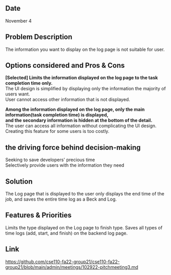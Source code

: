 ## Date

November 4

## Problem Description

The information you want to display on the log page is not suitable for user.

## Options considered and Pros & Cons

**[Selected] Limits the information displayed on the log page to the task completion time only.**  
The UI design is simplified by displaying only the information the majority of users want.  
User cannot access other information that is not displayed.

**Among the information displayed on the log page, only the main information(task completion time) is displayed,  
and the secondary information is hidden at the bottom of the detail.**  
The user can access all information without complicating the UI design.  
Creating this feature for some users is too costly.

## the driving force behind decision-making

Seeking to save developers' precious time  
Selectively provide users with the information they need

## Solution

The Log page that is displayed to the user only displays the end time of the job, and saves the entire time log as a Beck and Log.

## Features & Priorities

Limits the type displayed on the Log page to finish type.
Saves all types of time logs (add, start, and finish) on the backend log page.

## Link

https://github.com/cse110-fa22-group21/cse110-fa22-group21/blob/main/admin/meetings/102922-pitchmeeting3.md
